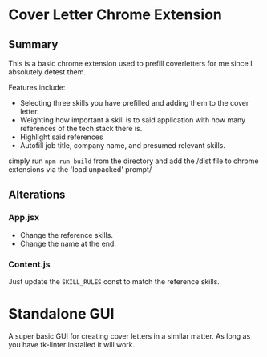 # Cover Letter Chrome Extension
## Summary
This is a basic chrome extension used to prefill coverletters for me since I absolutely detest them. 

Features include:
- Selecting three skills you have prefilled and adding them to the cover letter. 
- Weighting how important a skill is to said application with how many references of the tech stack there is.
- Highlight said references
- Autofill job title, company name, and presumed relevant skills. 

simply run `npm run build` from the directory and add the /dist file to chrome extensions via the 'load unpacked' prompt/

## Alterations
### App.jsx
- Change the reference skills.
- Change the name at the end.

### Content.js
Just update the `SKILL_RULES` const to match the reference skills.

# Standalone GUI
A super basic GUI for creating cover letters in a similar matter. 
As long as you have tk-linter installed it will work.